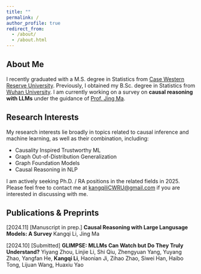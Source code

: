 ```yaml
---
title: ""
permalink: /
author_profile: true
redirect_from: 
  - /about/
  - /about.html
---
```


## About Me

I recently graduated with a M.S. degree in Statistics from [Case Western Reserve University](https://case.edu/). Previously, I obtained my B.Sc. degree in Statistics from [Wuhan University](https://en.whu.edu.cn/). I am currently working on a survey on **causal reasoning with LLMs** under the guidance of [Prof. Jing Ma](https://jma712.github.io/).

## Research Interests

My research interests lie broadly in topics related to causal inference and machine learning, as well as their combination, including: 

- Causality Inspired Trustworthy ML
- Graph Out-of-Distribution Generalization
- Graph Foundation Models
- Causal Reasoning in NLP

I am actively seeking Ph.D. / RA positions in the related fields in 2025. Please feel free to contact me at [kangqiliCWRU@gmail.com](kangqiliCWRU@gmail.com) if you are interested in discussing with me.

## Publications & Preprints

\[2024.11\] \[Manuscript in prep.\] **Causal Reasoning with Large Langusage Models: A Survey**
Kangqi Li, Jing Ma

\[2024.10\] \[Submitted\] **GLIMPSE: MLLMs Can Watch but Do They Truly Understand?**
Yiyang Zhou, Linjie Li, Shi Qiu, Zhengyuan Yang, Yuyang Zhao, Yangfan He, **Kangqi Li**, Haonian Ji, Zihao Zhao, Siwei Han, Haibo Tong, Lijuan Wang, Huaxiu Yao
